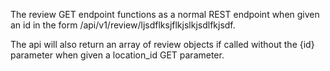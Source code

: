 The review GET endpoint functions as a normal REST endpoint when given an id in the form
/api/v1/review/ljsdflksjflkjslkjsdlfkjsdf.

The api will also return an array of review objects if called without
the {id} parameter when given a location_id GET parameter.